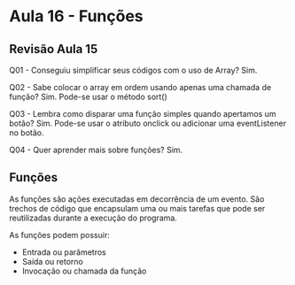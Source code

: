 # Aula 16 - Funções

## Revisão Aula 15

Q01 - Conseguiu simplificar seus códigos com o uso de Array?
Sim.

Q02 - Sabe colocar o array em ordem usando apenas uma chamada de função?
Sim. Pode-se usar o método sort()

Q03 - Lembra como disparar uma função simples quando apertamos um botão?
Sim. Pode-se usar o atributo onclick ou adicionar uma eventListener no botão.

Q04 - Quer aprender mais sobre funções?
Sim.

## Funções

As funções são ações executadas em decorrência de um evento. São trechos de código que encapsulam uma ou mais tarefas que pode ser reutilizadas durante a execução do programa.

As funções podem possuir:

- Entrada ou parâmetros
- Saída ou retorno
- Invocação ou chamada da função
